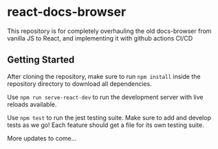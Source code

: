 # react-docs-browser
This repository is for completely overhauling the old docs-browser from vanilla JS to React, and implementing it with github actions CI/CD

## Getting Started

After cloning the repository, make sure to run ```npm install``` inside the repository directory to download all dependencies. 

Use ```npm run serve-react-dev``` to run the development server with live reloads available. 

Use ```npm test``` to run the jest testing suite. Make sure to add and develop tests as we go! Each feature should get a file for its own testing suite. 

More updates to come...
